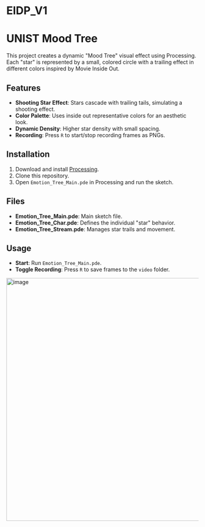 # EIDP_V1

# UNIST Mood Tree

This project creates a dynamic "Mood Tree" visual effect using Processing. Each "star" is represented by a small, colored circle with a trailing effect in different colors inspired by Movie Inside Out.

## Features

- **Shooting Star Effect**: Stars cascade with trailing tails, simulating a shooting effect.
- **Color Palette**: Uses inside out representative colors for an aesthetic look.
- **Dynamic Density**: Higher star density with small spacing.
- **Recording**: Press `R` to start/stop recording frames as PNGs.

## Installation

1. Download and install [Processing](https://processing.org/).
2. Clone this repository.
3. Open `Emotion_Tree_Main.pde` in Processing and run the sketch.

## Files

- **Emotion_Tree_Main.pde**: Main sketch file.
- **Emotion_Tree_Char.pde**: Defines the individual "star" behavior.
- **Emotion_Tree_Stream.pde**: Manages star trails and movement.

## Usage

- **Start**: Run `Emotion_Tree_Main.pde`.
- **Toggle Recording**: Press `R` to save frames to the `video` folder.

<img width="635" alt="image" src="https://github.com/user-attachments/assets/c5a4872d-e37c-4e59-a9d7-ea9c53d729eb">


